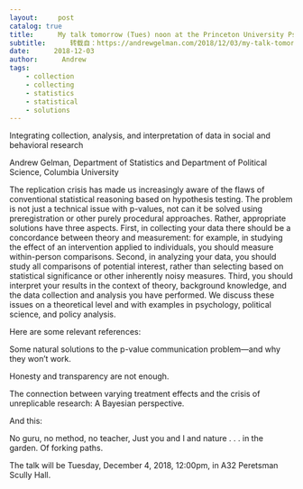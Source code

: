 ```yaml
---
layout:     post
catalog: true
title:      My talk tomorrow (Tues) noon at the Princeton University Psychology Department
subtitle:      转载自：https://andrewgelman.com/2018/12/03/my-talk-tomorrow-tues-at-the-princeton-university-psychology-department/
date:      2018-12-03
author:      Andrew
tags:
    - collection
    - collecting
    - statistics
    - statistical
    - solutions
---
```





Integrating collection, analysis, and interpretation of data in social and behavioral research

Andrew Gelman, Department of Statistics and Department of Political Science, Columbia University

The replication crisis has made us increasingly aware of the flaws of conventional statistical reasoning based on hypothesis testing. The problem is not just a technical issue with p-values, not can it be solved using preregistration or other purely procedural approaches. Rather, appropriate solutions have three aspects. First, in collecting your data there should be a concordance between theory and measurement: for example, in studying the effect of an intervention applied to individuals, you should measure within-person comparisons. Second, in analyzing your data, you should study all comparisons of potential interest, rather than selecting based on statistical significance or other inherently noisy measures. Third, you should interpret your results in the context of theory, background knowledge, and the data collection and analysis you have performed. We discuss these issues on a theoretical level and with examples in psychology, political science, and policy analysis.

Here are some relevant references:

Some natural solutions to the p-value communication problem—and why they won’t work.

Honesty and transparency are not enough.

The connection between varying treatment effects and the crisis of unreplicable research: A Bayesian perspective.

And this:

No guru, no method, no teacher, Just you and I and nature . . . in the garden. Of forking paths.

The talk will be Tuesday, December 4, 2018, 12:00pm, in A32 Peretsman Scully Hall.



